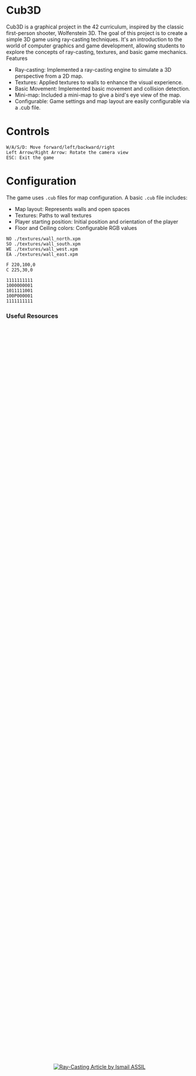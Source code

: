 # Cub3D

Cub3D is a graphical project in the 42 curriculum, inspired by the classic first-person shooter, Wolfenstein 3D. The goal of this project is to create a simple 3D game using ray-casting techniques. It's an introduction to the world of computer graphics and game development, allowing students to explore the concepts of ray-casting, textures, and basic game mechanics.
Features

- Ray-casting: Implemented a ray-casting engine to simulate a 3D perspective from a 2D map.
- Textures: Applied textures to walls to enhance the visual experience.
- Basic Movement: Implemented basic movement and collision detection.
- Mini-map: Included a mini-map to give a bird's eye view of the map.
- Configurable: Game settings and map layout are easily configurable via a .cub file.

# Controls

    W/A/S/D: Move forward/left/backward/right
    Left Arrow/Right Arrow: Rotate the camera view
    ESC: Exit the game

# Configuration

The game uses `.cub` files for map configuration. A basic `.cub` file includes:

- Map layout: Represents walls and open spaces
- Textures: Paths to wall textures
- Player starting position: Initial position and orientation of the player
- Floor and Ceiling colors: Configurable RGB values

```text
NO ./textures/wall_north.xpm
SO ./textures/wall_south.xpm
WE ./textures/wall_west.xpm
EA ./textures/wall_east.xpm

F 220,100,0
C 225,30,0

1111111111
1000000001
1011111001
100P000001
1111111111
```


### Useful Resources

<div style="display: flex; justify-content: center; align-items: center; height: 100vh;">
  <a target="_blank" href="https://github-readme-medium-recent-article.vercel.app/medium/@ismailassil/0">
    <img src="https://github-readme-medium-recent-article.vercel.app/medium/@ismailassil/0" alt="Ray-Casting Article by Ismail ASSIL" style="display: block;">
  </a>
</div>
